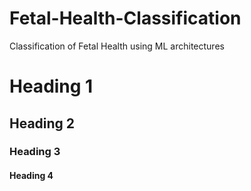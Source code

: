 # Fetal-Health-Classification
Classification of Fetal Health using ML architectures

# Heading 1
## Heading 2
### Heading 3
#### Heading 4